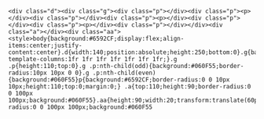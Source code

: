     <div class="d"><div class="g"><div class="p"></div><div class="p"><p></div><div class="p"></div><div class="p"><p></div><div class="p"></div><div class="p"><p></div><div class="p"></div></div><div class="a"></div><div class="aa"><style>body{background:#6592CF;display:flex;align-items:center;justify-content:center}.d{width:140;position:absolute;height:250;bottom:0}.g{background:#6592CF;display:grid;grid-template-columns:1fr 1fr 1fr 1fr 1fr 1fr 1fr;}.g .p{height:110;top:0}.g .p:nth-child(odd){background:#060F55;border-radius:10px 10px 0 0}.g .p:nth-child(even){background:#060F55}p{background:#6592CF;border-radius:0 0 10px 10px;height:110;top:0;margin:0;} .a{top:110;height:90;border-radius:0 0 100px 100px;background:#060F55}.aa{height:90;width:20;transform:translate(60px,-10px);border-radius:0 0 100px 100px;background:#060F55
